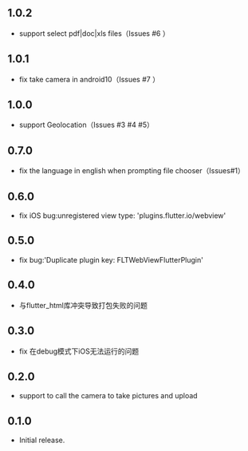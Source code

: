 ## 1.0.2
- support select pdf|doc|xls files（Issues #6 ）

## 1.0.1
- fix take camera in android10（Issues #7 ）

## 1.0.0
- support Geolocation（Issues #3 #4 #5）

## 0.7.0
- fix the language in english when prompting file chooser（Issues#1）

## 0.6.0
- fix iOS bug:unregistered view type: 'plugins.flutter.io/webview'

## 0.5.0
- fix bug:'Duplicate plugin key: FLTWebViewFlutterPlugin'

## 0.4.0
- 与flutter_html库冲突导致打包失败的问题

## 0.3.0
- fix 在debug模式下iOS无法运行的问题

## 0.2.0
- support to call the camera to take pictures and upload

## 0.1.0

* Initial release.
